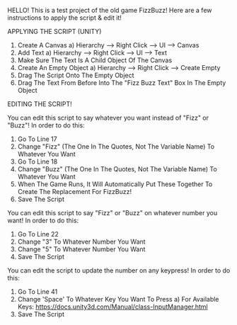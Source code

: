 HELLO! This is a test project of the old game FizzBuzz! Here are a few instructions to apply the script & edit it!

APPLYING THE SCRIPT (UNITY)

1) Create A Canvas
  a) Hierarchy --> Right Click --> UI --> Canvas
2) Add Text
  a) Hierarchy --> Right Click --> UI --> Text
3) Make Sure The Text Is A Child Object Of The Canvas
4) Create An Empty Object
  a) Hierarchy --> Right Click --> Create Empty
5) Drag The Script Onto The Empty Object
6) Drag The Text From Before Into The "Fizz Buzz Text" Box In The Empty Object

EDITING THE SCRIPT!

You can edit this script to say whatever you want instead of "Fizz" or "Buzz"!
In order to do this:

1) Go To Line 17
2) Change "Fizz" (The One In The Quotes, Not The Variable Name) To Whatever You Want
3) Go To Line 18
4) Change "Buzz" (The One In The Quotes, Not The Variable Name) To Whatever You Want
5) When The Game Runs, It Will Automatically Put These Together To Create The Replacement For FizzBuzz!
6) Save The Script

You can edit this script to say "Fizz" or "Buzz" on whatever number you want!
In order to do this:

1) Go To Line 22
2) Change "3" To Whatever Number You Want
3) Change "5" To Whatever Number You Want
4) Save The Script

You can edit the script to update the number on any keypress!
In order to do this:

1) Go To Line 41
2) Change 'Space' To Whatever Key You Want To Press
  a) For Available Keys: https://docs.unity3d.com/Manual/class-InputManager.html
3) Save The Script
